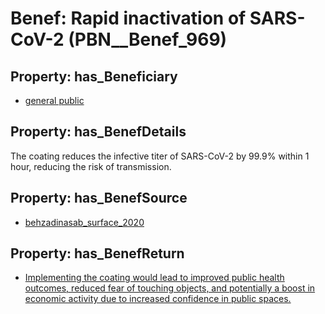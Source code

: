 # Benef: __Rapid inactivation of SARS-CoV-2__ (PBN__Benef_969)

## Property: has_Beneficiary

* [general public](../Stakeholder/PBN__Stakeholder_29)

## Property: has_BenefDetails

The coating reduces the infective titer of SARS-CoV-2 by 99.9% within 1 hour, reducing the risk of transmission.

## Property: has_BenefSource

* [behzadinasab_surface_2020](../Article/PBN__Article_199)

## Property: has_BenefReturn

* [Implementing the coating would lead to improved public health outcomes, reduced fear of touching objects, and potentially a boost in economic activity due to increased confidence in public spaces.](../BenefReturn/PBN__BenefReturn_1066)

